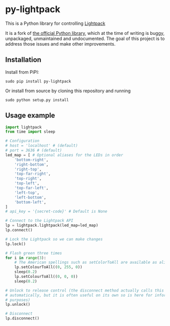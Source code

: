 py-lightpack
============

This is a Python library for controlling [Lightpack](http://lightpack.tv/)

It is a fork of [the official Python library](https://github.com/Atarity/Lightpack/blob/master/Software/apiexamples/pyLightpack/lightpack.py), which at the time of writing is buggy, unpackaged, unmaintained and undocumented.
The goal of this project is to address those issues and make other improvements.

Installation
------------

Install from PiPI:

	sudo pip install py-lightpack

Or install from source by cloning this repository and running

	sudo python setup.py install

Usage example
-------------

```python
import lightpack
from time import sleep

# Configuration
# host = 'localhost' # (default)
# port = 3636 # (default)
led_map = [ # Optional aliases for the LEDs in order
	'bottom-right',
	'right-bottom',
	'right-top',
	'top-far-right',
	'top-right',
	'top-left',
	'top-far-left',
	'left-top',
	'left-bottom',
	'bottom-left',
]
# api_key = '{secret-code}' # Default is None

# Connect to the Lightpack API
lp = lightpack.lightpack(led_map=led_map)
lp.connect()

# Lock the Lightpack so we can make changes
lp.lock()

# Flash green three times
for i in range(3):
	# The American spellings such as setColorToAll are available as aliases
	lp.setColourToAll((0, 255, 0))
	sleep(0.2)
	lp.setColourToAll((0, 0, 0))
	sleep(0.2)

# Unlock to release control (the disconnect method actually calls this 
# automatically, but it is often useful on its own so is here for informational 
# purposes)
lp.unlock()

# Disconnect
lp.disconnect()
```
